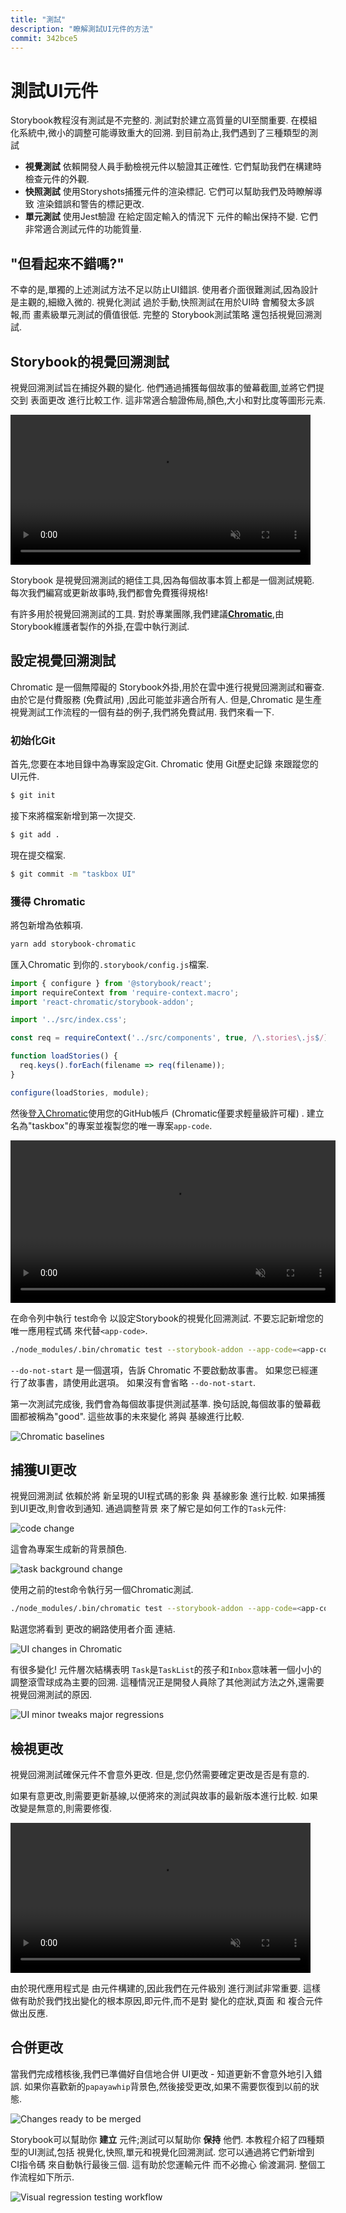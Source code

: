 ```yaml
---
title: "測試"
description: "瞭解測試UI元件的方法"
commit: 342bce5
---
```

# 測試UI元件

Storybook教程沒有測試是不完整的. 測試對於建立高質量的UI至關重要. 在模組化系統中,微小的調整可能導致重大的回溯. 到目前為止,我們遇到了三種類型的測試

-   **視覺測試** 依賴開發人員手動檢視元件以驗證其正確性. 它們幫助我們在構建時檢查元件的外觀.
-   **快照測試** 使用Storyshots捕獲元件的渲染標記. 它們可以幫助我們及時瞭解導致 渲染錯誤和警告的標記更改.
-   **單元測試** 使用Jest驗證 在給定固定輸入的情況下 元件的輸出保持不變. 它們非常適合測試元件的功能質量.

## "但看起來不錯嗎?"

不幸的是,單獨的上述測試方法不足以防止UI錯誤. 使用者介面很難測試,因為設計是主觀的,細緻入微的. 視覺化測試 過於手動,快照測試在用於UI時 會觸發太多誤報,而 畫素級單元測試的價值很低. 完整的 Storybook測試策略 還包括視覺回溯測試.

##  Storybook的視覺回溯測試

視覺回溯測試旨在捕捉外觀的變化. 他們通過捕獲每個故事的螢幕截圖,並將它們提交到 表面更改 進行比較工作. 這非常適合驗證佈局,顏色,大小和對比度等圖形元素.

<video autoPlay muted playsInline loop style="width:480px; margin: 0 auto;">
  <source
    src="/visual-regression-testing.mp4"
    type="video/mp4"
  />
</video>

 Storybook 是視覺回溯測試的絕佳工具,因為每個故事本質上都是一個測試規範. 每次我們編寫或更新故事時,我們都會免費獲得規格!

有許多用於視覺回溯測試的工具. 對於專業團隊,我們建議[**Chromatic**](https://www.chromaticqa.com/),由 Storybook維護者製作的外掛,在雲中執行測試.

## 設定視覺回溯測試

Chromatic 是一個無障礙的 Storybook外掛,用於在雲中進行視覺回溯測試和審查. 由於它是付費服務 (免費試用) ,因此可能並非適合所有人. 但是,Chromatic 是生產視覺測試工作流程的一個有益的例子,我們將免費試用. 我們來看一下.

### 初始化Git

首先,您要在本地目錄中為專案設定Git. Chromatic 使用 Git歷史記錄 來跟蹤您的UI元件.

```bash
$ git init
```

接下來將檔案新增到第一次提交.

```bash
$ git add .
```

現在提交檔案.

```bash
$ git commit -m "taskbox UI"
```

### 獲得 Chromatic

將包新增為依賴項.

```bash
yarn add storybook-chromatic
```

匯入Chromatic 到你的`.storybook/config.js`檔案.

```javascript
import { configure } from '@storybook/react';
import requireContext from 'require-context.macro';
import 'react-chromatic/storybook-addon';

import '../src/index.css';

const req = requireContext('../src/components', true, /\.stories\.js$/);

function loadStories() {
  req.keys().forEach(filename => req(filename));
}

configure(loadStories, module);
```

然後[登入Chromatic](https://www.chromaticqa.com/start)使用您的GitHub帳戶 (Chromatic僅要求輕量級許可權) . 建立名為"taskbox"的專案並複製您的唯一專案`app-code`.

<video autoPlay muted playsInline loop style="width:520px; margin: 0 auto;">
  <source
    src="/chromatic-setup-learnstorybook.mp4"
    type="video/mp4"
  />
</video>

在命令列中執行 test命令 以設定Storybook的視覺化回溯測試. 不要忘記新增您的 唯一應用程式碼 來代替`<app-code>`.

```bash
./node_modules/.bin/chromatic test --storybook-addon --app-code=<app-code> --do-not-start
```

<div class="aside">
<code>--do-not-start</code> 是一個選項，告訴 Chromatic 不要啟動故事書。 如果您已經運行了故事書，請使用此選項。 如果沒有會省略 <code>--do-not-start</code>.
</div>

第一次測試完成後, 我們會為每個故事提供測試基準. 換句話說,每個故事的螢幕截圖都被稱為"good". 這些故事的未來變化 將與 基線進行比較.

![Chromatic baselines](/chromatic-baselines.png)

## 捕獲UI更改

視覺回溯測試 依賴於將 新呈現的UI程式碼的影象 與 基線影象 進行比較. 如果捕獲到UI更改,則會收到通知. 通過調整背景 來了解它是如何工作的`Task`元件:

![code change](/chromatic-change-to-task-component.png)

這會為專案生成新的背景顏色.

![task background change](/chromatic-task-change.png)

使用之前的test命令執行另一個Chromatic測試.

```bash
./node_modules/.bin/chromatic test --storybook-addon --app-code=<app-code> --do-not-start
```

點選您將看到 更改的網路使用者介面 連結.

![UI changes in Chromatic](/chromatic-catch-changes.png)

有很多變化! 元件層次結構表明 `Task`是`TaskList`的孩子和`Inbox`意味著一個小小的調整滾雪球成為主要的回溯. 這種情況正是開發人員除了其他測試方法之外,還需要視覺回溯測試的原因.

![UI minor tweaks major regressions](/minor-major-regressions.gif)

## 檢視更改

視覺回溯測試確保元件不會意外更改. 但是,您仍然需要確定更改是否是有意的.

如果有意更改,則需要更新基線,以便將來的測試與故事的最新版本進行比較. 如果改變是無意的,則需要修復.

<video autoPlay muted playsInline loop style="width:480px; margin: 0 auto;">
  <source
    src="/website-workflow-review-merge-optimized.mp4"
    type="video/mp4"
  />
</video>

由於現代應用程式是 由元件構建的,因此我們在元件級別 進行測試非常重要. 這樣做有助於我們找出變化的根本原因,即元件,而不是對 變化的症狀,頁面 和 複合元件 做出反應.

## 合併更改

當我們完成稽核後,我們已準備好自信地合併 UI更改 - 知道更新不會意外地引入錯誤. 如果你喜歡新的`papayawhip`背景色,然後接受更改,如果不需要恢復到以前的狀態.

![Changes ready to be merged](/chromatic-review-finished.png)

 Storybook可以幫助你 **建立** 元件;測試可以幫助你 **保持** 他們. 本教程介紹了四種類型的UI測試,包括 視覺化,快照,單元和視覺化回溯測試. 您可以通過將它們新增到 CI指令碼 來自動執行最後三個. 這有助於您運輸元件 而不必擔心 偷渡漏洞. 整個工作流程如下所示.

![Visual regression testing workflow](/cdd-review-workflow.png)
